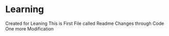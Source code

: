 # Learning
Created for Leaning
This is First File called Readme
Changes through Code 
One more Modification